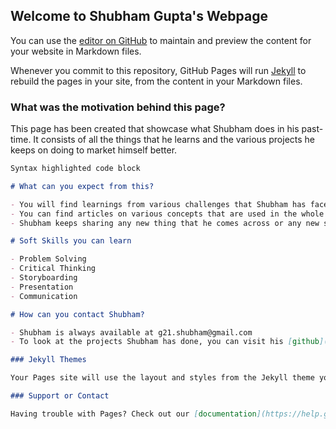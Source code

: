 ## Welcome to Shubham Gupta's Webpage

You can use the [editor on GitHub](https://github.com/g21shubham/shubham-g.github.io/edit/master/index.md) to maintain and preview the content for your website in Markdown files.

Whenever you commit to this repository, GitHub Pages will run [Jekyll](https://jekyllrb.com/) to rebuild the pages in your site, from the content in your Markdown files.

### What was the motivation behind this page?

This page has been created that showcase what Shubham does in his past-time. It consists of all the things that he learns and the various projects he keeps on doing to market himself better. 

```markdown
Syntax highlighted code block

# What can you expect from this?

- You will find learnings from various challenges that Shubham has faced.
- You can find articles on various concepts that are used in the whole Machine Learning modelling process
- Shubham keeps sharing any new thing that he comes across or any new skill that he has learned

# Soft Skills you can learn

- Problem Solving
- Critical Thinking
- Storyboarding
- Presentation
- Communication

# How can you contact Shubham?

- Shubham is always available at g21.shubham@gmail.com
- To look at the projects Shubham has done, you can visit his [github](https://github.com/g21shubham).

### Jekyll Themes

Your Pages site will use the layout and styles from the Jekyll theme you have selected in your [repository settings](https://github.com/g21shubham/shubham-g.github.io/settings). The name of this theme is saved in the Jekyll `_config.yml` configuration file.

### Support or Contact

Having trouble with Pages? Check out our [documentation](https://help.github.com/categories/github-pages-basics/) or [contact support](https://github.com/contact) and we’ll help you sort it out.
